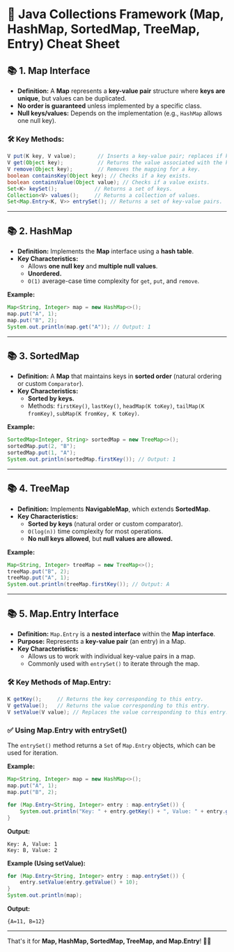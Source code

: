 # 📝 **Java Collections Framework (Map, HashMap, SortedMap, TreeMap, Entry) Cheat Sheet**

## 📚 **1. Map Interface**
- **Definition:** A **Map** represents a **key-value pair** structure where **keys are unique**, but values can be duplicated.
- **No order is guaranteed** unless implemented by a specific class.
- **Null keys/values:** Depends on the implementation (e.g., `HashMap` allows one null key).

### 🛠️ **Key Methods:**
```java
V put(K key, V value);       // Inserts a key-value pair; replaces if key exists.
V get(Object key);           // Returns the value associated with the key.
V remove(Object key);        // Removes the mapping for a key.
boolean containsKey(Object key); // Checks if a key exists.
boolean containsValue(Object value); // Checks if a value exists.
Set<K> keySet();            // Returns a set of keys.
Collection<V> values();     // Returns a collection of values.
Set<Map.Entry<K, V>> entrySet(); // Returns a set of key-value pairs.
```

---

## 📚 **2. HashMap**
- **Definition:** Implements the **Map** interface using a **hash table**.
- **Key Characteristics:**
    - Allows **one null key** and **multiple null values**.
    - **Unordered.**
    - `O(1)` average-case time complexity for `get`, `put`, and `remove`.

**Example:**
```java
Map<String, Integer> map = new HashMap<>();
map.put("A", 1);
map.put("B", 2);
System.out.println(map.get("A")); // Output: 1
```

---

## 📚 **3. SortedMap**
- **Definition:** A **Map** that maintains keys in **sorted order** (natural ordering or custom `Comparator`).
- **Key Characteristics:**
    - **Sorted by keys.**
    - Methods: `firstKey()`, `lastKey()`, `headMap(K toKey)`, `tailMap(K fromKey)`, `subMap(K fromKey, K toKey)`.

**Example:**
```java
SortedMap<Integer, String> sortedMap = new TreeMap<>();
sortedMap.put(2, "B");
sortedMap.put(1, "A");
System.out.println(sortedMap.firstKey()); // Output: 1
```

---

## 📚 **4. TreeMap**
- **Definition:** Implements **NavigableMap**, which extends **SortedMap**.
- **Key Characteristics:**
    - **Sorted by keys** (natural order or custom comparator).
    - `O(log(n))` time complexity for most operations.
    - **No null keys allowed**, but **null values are allowed.**

**Example:**
```java
Map<String, Integer> treeMap = new TreeMap<>();
treeMap.put("B", 2);
treeMap.put("A", 1);
System.out.println(treeMap.firstKey()); // Output: A
```

---

## 📚 **5. Map.Entry Interface**
- **Definition:** `Map.Entry` is a **nested interface** within the **Map interface**.
- **Purpose:** Represents a **key-value pair** (an entry) in a Map.
- **Key Characteristics:**
    - Allows us to work with individual key-value pairs in a map.
    - Commonly used with `entrySet()` to iterate through the map.

### 🛠️ **Key Methods of Map.Entry:**
```java
K getKey();     // Returns the key corresponding to this entry.
V getValue();   // Returns the value corresponding to this entry.
V setValue(V value); // Replaces the value corresponding to this entry.
```

### ✅ **Using Map.Entry with entrySet()**
The `entrySet()` method returns a `Set` of `Map.Entry` objects, which can be used for iteration.

**Example:**
```java
Map<String, Integer> map = new HashMap<>();
map.put("A", 1);
map.put("B", 2);

for (Map.Entry<String, Integer> entry : map.entrySet()) {
    System.out.println("Key: " + entry.getKey() + ", Value: " + entry.getValue());
}
```
**Output:**
```
Key: A, Value: 1
Key: B, Value: 2
```

**Example (Using setValue):**
```java
for (Map.Entry<String, Integer> entry : map.entrySet()) {
    entry.setValue(entry.getValue() + 10);
}
System.out.println(map);
```
**Output:**
```
{A=11, B=12}
```

---


That's it for **Map, HashMap, SortedMap, TreeMap, and Map.Entry**! 🚀😊
